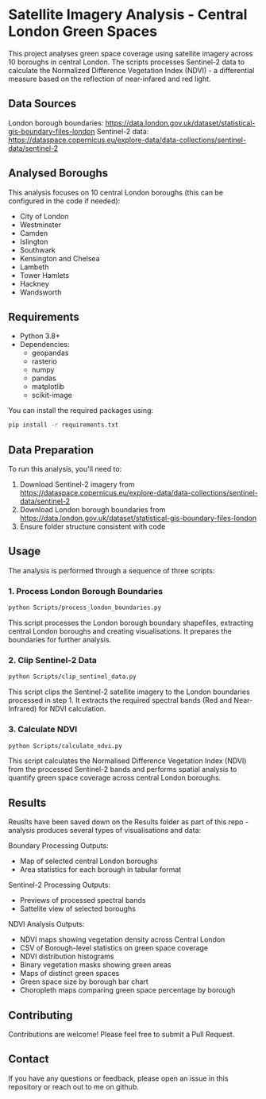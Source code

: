 # Satellite Imagery Analysis - Central London Green Spaces

This project analyses green space coverage using satellite imagery across 10 boroughs in central London. The scripts processes Sentinel-2 data to calculate the Normalized Difference Vegetation Index (NDVI) - a differential measure based on the reflection of near-infared and red light.

## Data Sources
London borough boundaries: https://data.london.gov.uk/dataset/statistical-gis-boundary-files-london
Sentinel-2 data: https://dataspace.copernicus.eu/explore-data/data-collections/sentinel-data/sentinel-2

## Analysed Boroughs
This analysis focuses on 10 central London boroughs (this can be configured in the code if needed): 

- City of London
- Westminster
- Camden
- Islington
- Southwark
- Kensington and Chelsea
- Lambeth
- Tower Hamlets
- Hackney
- Wandsworth


## Requirements

- Python 3.8+
- Dependencies:
  - geopandas
  - rasterio
  - numpy
  - pandas
  - matplotlib
  - scikit-image

You can install the required packages using:

```bash
pip install -r requirements.txt
```

## Data Preparation

To run this analysis, you'll need to:

1. Download Sentinel-2 imagery from https://dataspace.copernicus.eu/explore-data/data-collections/sentinel-data/sentinel-2 
2. Download London borough boundaries from https://data.london.gov.uk/dataset/statistical-gis-boundary-files-london
3. Ensure folder structure consistent with code

## Usage

The analysis is performed through a sequence of three scripts:

### 1. Process London Borough Boundaries

```bash
python Scripts/process_london_boundaries.py
```

This script processes the London borough boundary shapefiles, extracting central London boroughs and creating visualisations. It prepares the boundaries for further analysis.

### 2. Clip Sentinel-2 Data

```bash
python Scripts/clip_sentinel_data.py
```

This script clips the Sentinel-2 satellite imagery to the London boundaries processed in step 1. It extracts the required spectral bands (Red and Near-Infrared) for NDVI calculation.

### 3. Calculate NDVI

```bash
python Scripts/calculate_ndvi.py
```

This script calculates the Normalised Difference Vegetation Index (NDVI) from the processed Sentinel-2 bands and performs spatial analysis to quantify green space coverage across central London boroughs.

## Results

Reuslts have been saved down on the Results folder as part of this repo - analysis produces several types of visualisations and data:

Boundary Processing Outputs:
- Map of selected central London boroughs
- Area statistics for each borough in tabular format

Sentinel-2 Processing Outputs:
- Previews of processed spectral bands
- Sattelite view of selected boroughs

NDVI Analysis Outputs:
- NDVI maps showing vegetation density across Central London
- CSV of Borough-level statistics on green space coverage
- NDVI distribution histograms
- Binary vegetation masks showing green areas
- Maps of distinct green spaces
- Green space size by borough bar chart
- Choropleth maps comparing green space percentage by borough

## Contributing

Contributions are welcome! Please feel free to submit a Pull Request.

## Contact

If you have any questions or feedback, please open an issue in this repository or reach out to me on github.
